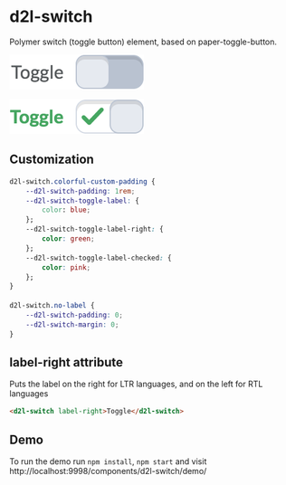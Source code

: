 # d2l-switch

Polymer switch (toggle button) element, based on paper-toggle-button.

![Switch off state](d2l-switch-off.png)

![Switch on state](d2l-switch-on.png)

## Customization

```css
d2l-switch.colorful-custom-padding {
	--d2l-switch-padding: 1rem;
	--d2l-switch-toggle-label: {
		color: blue;
	};
	--d2l-switch-toggle-label-right: {
		color: green;
	};
	--d2l-switch-toggle-label-checked: {
		color: pink;
	};
}

d2l-switch.no-label {
	--d2l-switch-padding: 0;
	--d2l-switch-margin: 0;
}
```

## label-right attribute

Puts the label on the right for LTR languages, and on the left for RTL languages
```html
<d2l-switch label-right>Toggle</d2l-switch>
```

## Demo

To run the demo run `npm install`, `npm start` and visit http://localhost:9998/components/d2l-switch/demo/

